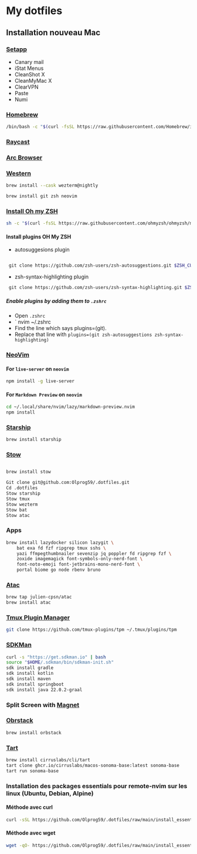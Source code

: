 # My dotfiles

## Installation nouveau Mac

### [Setapp](https://my.setapp.com/subscription)

- Canary mail
- iStat Menus
- CleanShot X
- CleanMyMac X
- ClearVPN
- Paste
- Numi

### [Homebrew](https://brew.sh)

```bash
/bin/bash -c "$(curl -fsSL https://raw.githubusercontent.com/Homebrew/install/HEAD/install.sh)"
```

### [Raycast](https://www.raycast.com)

### [Arc Browser](https://arc.net)

### [Western](https://wezfurlong.org/wezterm/index.html)

```bash
brew install --cask wezterm@nightly
```

```bash
brew install git zsh neovim
```

### [Install Oh my ZSH](https://ohmyz.sh/)

```bash
sh -c "$(curl -fsSL https://raw.githubusercontent.com/ohmyzsh/ohmyzsh/master/tools/install.sh)"
```

#### Install plugins OH My ZSH

- autosuggesions plugin

```bash

 git clone https://github.com/zsh-users/zsh-autosuggestions.git $ZSH_CUSTOM/plugins/zsh-autosuggestion

```

- zsh-syntax-highlighting plugin

```bash
 git clone https://github.com/zsh-users/zsh-syntax-highlighting.git $ZSH_CUSTOM/plugins/zsh-syntax-highlighting
```

##### Enable plugins by adding them to `.zshrc`

- Open `.zshrc`
- ` nvim ~/.zshrc
- Find the line which says plugins=(git).
- Replace that line with `plugins=(git zsh-autosuggestions zsh-syntax-highlighting)`

### [NeoVim](https://neovim.io/)

#### For `live-server` on `neovim`

```bash
npm install -g live-server
```

#### For `Markdown Preview` on `neovim`

```bash
cd ~/.local/share/nvim/lazy/markdown-preview.nvim
npm install
```

### [Starship](https://starship.rs/guide/)

```bash
brew install starship
```

### [Stow](https://www.gnu.org/software/stow/)

```bash

brew install stow
```

```bash
Git clone git@github.com:Olprog59/.dotfiles.git
Cd .dotfiles
Stow starship
Stow tmux
Stow wezterm
Stow bat
Stow atac
```

### Apps

```bash
brew install lazydocker silicon lazygit \
    bat exa fd fzf ripgrep tmux sshs \
    yazi ffmpegthumbnailer sevenzip jq poppler fd ripgrep fzf \
    zoxide imagemagick font-symbols-only-nerd-font \
    font-noto-emoji font-jetbrains-mono-nerd-font \
    portal biome go node rbenv bruno
```

### [Atac](https://github.com/Julien-cpsn/ATAC)

```bash
brew tap julien-cpsn/atac
brew install atac

```

### [Tmux Plugin Manager](https://github.com/tmux-plugins/tpm)

```bash
git clone https://github.com/tmux-plugins/tpm ~/.tmux/plugins/tpm
```

### [SDKMan](https://sdkman.io/)

```bash
curl -s "https://get.sdkman.io" | bash
source "$HOME/.sdkman/bin/sdkman-init.sh"
sdk install gradle
sdk install kotlin
sdk install maven
sdk install springboot
sdk install java 22.0.2-graal
```

### Split Screen with [Magnet](https://apps.apple.com/us/app/magnet/id441258766)

### [Obrstack](https://orbstack.dev/)

```bash
brew install orbstack
```

### [Tart](https://tart.run/)

```bash
brew install cirruslabs/cli/tart
tart clone ghcr.io/cirruslabs/macos-sonoma-base:latest sonoma-base
tart run sonoma-base
```

### Installation des packages essentials pour remote-nvim sur les linux (Ubuntu, Debian, Alpine)

#### Méthode avec curl

```bash
curl -sSL https://github.com/Olprog59/.dotfiles/raw/main/install_essentials_linux.sh | sudo bash
```

#### Méthode avec wget

```bash
wget -qO- https://github.com/Olprog59/.dotfiles/raw/main/install_essentials_linux.sh | sudo bash
```
